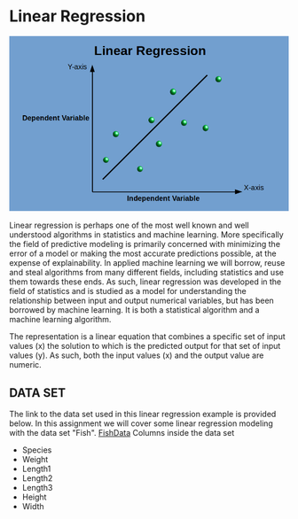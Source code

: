 # Linear Regression

![Regression](regression.png)

Linear regression is perhaps one of the most well known and well understood algorithms in statistics and machine learning. More specifically the field of predictive modeling is primarily concerned with minimizing the error of a model or making the most accurate predictions possible, at the expense of explainability. In applied machine learning we will borrow, reuse and steal algorithms from many different fields, including statistics and use them towards these ends.
As such, linear regression was developed in the field of statistics and is studied as a model for understanding the relationship between input and output numerical variables, but has been borrowed by machine learning. It is both a statistical algorithm and a machine learning algorithm.

The representation is a linear equation that combines a specific set of input values (x) the solution to which is the predicted output for that set of input values (y). As such, both the input values (x) and the output value are numeric.

## DATA SET

The link to the data set used in this linear regression example is provided below. In this assignment we will cover some linear regression modeling with the data set "Fish".
[FishData](https://www.kaggle.com/datasets/aungpyaeap/fish-market)
Columns inside the data set
- Species
- Weight
- Length1
- Length2
- Length3
- Height
- Width
